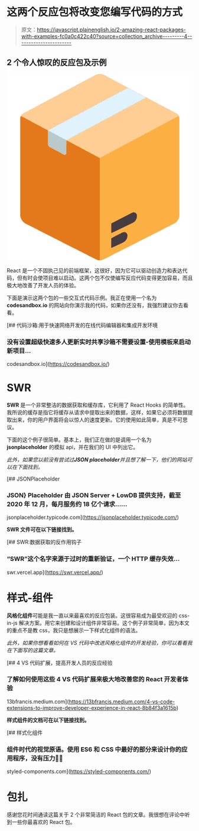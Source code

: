 # 这两个反应包将改变您编写代码的方式

> 原文：<https://javascript.plainenglish.io/2-amazing-react-packages-with-examples-fc0a0c422c40?source=collection_archive---------4----------------------->

## 2 个令人惊叹的反应包及示例

![](img/a03dfae89d3be2aac75894b1ed8f5582.png)

React 是一个不固执己见的前端框架，这很好，因为它可以驱动创造力和表达代码，但有时会使项目难以启动。这两个包不仅使编写反应代码变得更加容易，而且极大地改善了开发人员的体验。

下面是演示这两个包的一些交互式代码示例。我正在使用一个名为 **codesandbox.io** 的网站向你演示我的代码，如果你还没有，我强烈建议你去看看。

[](https://codesandbox.io/) [## 代码沙箱:用于快速网络开发的在线代码编辑器和集成开发环境

### 没有设置超级快速多人更新实时共享沙箱不需要设置-使用模板来启动新项目…

codesandbox.io](https://codesandbox.io/) 

# SWR

**SWR** 是一个非常整洁的数据获取和缓存库，它利用了 React Hooks 的简单性。我所说的缓存是指它将缓存从请求中提取出来的数据，这样，如果它必须将数据提取出来，你的用户界面将会以惊人的速度更新。它的使用如此简单，真是不可思议。

下面的这个例子很简单。基本上，我们正在做的是调用一个名为 **jsonplaceholder** 的模拟 api，并在我们的 UI 中列出它。

*此外，如果您以前没有尝试过****JSON placeholder****并且想了解一下，他们的网站可以在下面找到。*

[](https://jsonplaceholder.typicode.com/) [## JSONPlaceholder

### JSON} Placeholder 由 JSON Server + LowDB 提供支持，截至 2020 年 12 月，每月服务约 18 亿个请求……

jsonplaceholder.typicode.com](https://jsonplaceholder.typicode.com/) 

**SWR 文件可在以下链接找到。**

[](https://swr.vercel.app/) [## SWR:数据获取的反作用钩子

### “SWR”这个名字来源于过时的重新验证，一个 HTTP 缓存失效…

swr.vercel.app](https://swr.vercel.app/) 

# 样式-组件

**风格化组件**可能是我一直以来最喜欢的反应包装。这很容易成为最受欢迎的 css-in-js 解决方案。用它来创建和设计组件非常容易。这个例子非常简单，因为本文的重点不是教 css，我只是想展示一下样式化组件的语法。

*此外，如果你想看看如何在 VS 代码中改进风格化组件的开发经验，你可以看看我在下面写的这篇文章。*

[](https://13bfrancis.medium.com/4-vs-code-extensions-to-improve-developer-experience-in-react-8b84f3a1615b) [## 4 VS 代码扩展，提高开发人员的反应经验

### 了解如何使用这些 4 VS 代码扩展来极大地改善您的 React 开发者体验

13bfrancis.medium.com](https://13bfrancis.medium.com/4-vs-code-extensions-to-improve-developer-experience-in-react-8b84f3a1615b) 

**样式组件的文档可在以下链接找到。**

[](https://styled-components.com/) [## 样式化组件

### 组件时代的视觉原语。使用 ES6 和 CSS 中最好的部分来设计你的应用程序，没有压力💅🏾

styled-components.com](https://styled-components.com/) 

# 包扎

感谢您花时间通读这篇关于 2 个非常简洁的 React 包的文章。我很想在评论中听到一些你最喜欢的 React 包。